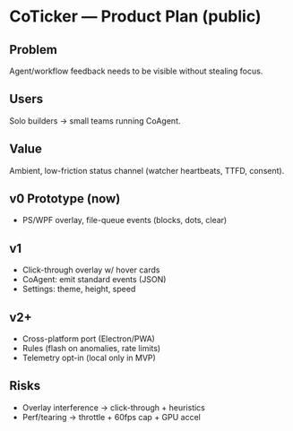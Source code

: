 <!-- status: stub; target: 150+ words -->
# CoTicker — Product Plan (public)

## Problem
Agent/workflow feedback needs to be visible without stealing focus.

## Users
Solo builders → small teams running CoAgent.

## Value
Ambient, low-friction status channel (watcher heartbeats, TTFD, consent).

## v0 Prototype (now)
- PS/WPF overlay, file-queue events (blocks, dots, clear)

## v1
- Click-through overlay w/ hover cards
- CoAgent: emit standard events (JSON)
- Settings: theme, height, speed

## v2+
- Cross-platform port (Electron/PWA)
- Rules (flash on anomalies, rate limits)
- Telemetry opt-in (local only in MVP)

## Risks
- Overlay interference → click-through + heuristics
- Perf/tearing → throttle + 60fps cap + GPU accel

